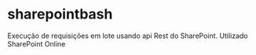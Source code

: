 # sharepointbash
Execução de requisições em lote usando api Rest do SharePoint. Utilizado SharePoint Online 
